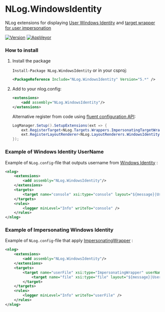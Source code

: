 # NLog.WindowsIdentity
NLog extensions for displaying [User Windows Identity](https://github.com/NLog/NLog/wiki/Windows-Identity-Layout-Renderer) and [target wrapper for user impersonation](https://github.com/NLog/NLog/wiki/ImpersonatingWrapper-target)

[![Version](https://badge.fury.io/nu/NLog.WindowsIdentity.svg)](https://www.nuget.org/packages/NLog.WindowsIdentity)
[![AppVeyor](https://img.shields.io/appveyor/ci/nlog/NLog-WindowsIdentity/master.svg)](https://ci.appveyor.com/project/nlog/NLog-WindowsIdentity/branch/master)


### How to install

1) Install the package

    `Install-Package NLog.WindowsIdentity` or in your csproj:

    ```xml
    <PackageReference Include="NLog.WindowsIdentity" Version="5.*" />
    ```

2) Add to your nlog.config:

    ```xml
    <extensions>
        <add assembly="NLog.WindowsIdentity"/>
    </extensions>
    ```

   Alternative register from code using [fluent configuration API](https://github.com/NLog/NLog/wiki/Fluent-Configuration-API):

    ```csharp
    LogManager.Setup().SetupExtensions(ext => {
        ext.RegisterTarget<NLog.Targets.Wrappers.ImpersonatingTargetWrapper>();
        ext.RegisterLayoutRenderer<NLog.LayoutRenderers.WindowsIdentityLayoutRenderer>();
    });
    ```

### Example of Windows Identity UserName
Example of `NLog.config`-file that outputs username from [Windows Identity](https://github.com/NLog/NLog/wiki/Windows-Identity-Layout-Renderer) :

```xml
<nlog>
    <extensions>
        <add assembly="NLog.WindowsIdentity"/>
    </extensions>
    <targets>
        <target name="console" xsi:type="console" layout="${message}|User=${windows-identity}" />
    </targets>
    <rules>
        <logger minLevel="Info" writeTo="console" />
    </rules>
</nlog>
```

### Example of Impersonating Windows Identity
Example of `NLog.config`-file that apply [ImpersonatingWrapper](https://github.com/NLog/NLog/wiki/ImpersonatingWrapper-target) :

```xml
<nlog>
    <extensions>
        <add assembly="NLog.WindowsIdentity"/>
    </extensions>
    <targets>
        <target name="userFile" xsi:type="ImpersonatingWrapper" userName="xxx">
            <target name="file" xsi:type="file" layout="${message}|User=${windows-identity}" filename="\\SecureNetPath\App.log" />
        </target>
    </targets>
    <rules>
        <logger minLevel="Info" writeTo="userFile" />
    </rules>
</nlog>
```
